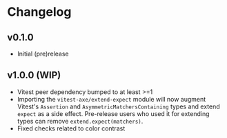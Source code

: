 # Changelog

## v0.1.0

- Initial (pre)release

## v1.0.0 (WIP)

- Vitest peer dependency bumped to at least >=1
- Importing the `vitest-axe/extend-expect` module will now augment Vitest's `Assertion` and `AsymmetricMatchersContaining` types and extend `expect` as a side effect. Pre-release users who used it for extending types can remove `extend.expect(matchers)`.
- Fixed checks related to color contrast
